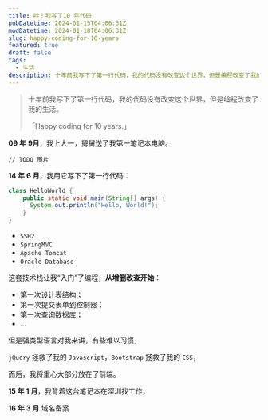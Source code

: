 ```yaml
---
title: 哇！我写了10 年代码
pubDatetime: 2024-01-15T04:06:31Z
modDatetime: 2024-01-18T04:06:31Z
slug: happy-coding-for-10-years
featured: true
draft: false
tags:
  - 生活
description: 十年前我写下了第一行代码，我的代码没有改变这个世界，但是编程改变了我的生活。「Happy coding for 10 years.」
---
```


> 十年前我写下了第一行代码，我的代码没有改变这个世界，但是编程改变了我的生活。
>
> 「Happy coding for 10 years.」

**09 年 9月**，我上大一，舅舅送了我第一笔记本电脑。

`// TODO 图片`

**14 年 6 月**，我用它写下了第一行代码：

```java
class HelloWorld {
    public static void main(String[] args) {
      System.out.println("Hello, World!");
    }
}
```

- `SSH2`
- `SpringMVC`
- `Apache Tomcat`
- `Oracle Database`

这套技术栈让我“入门”了编程，**从增删改查开始**：

- 第一次设计表结构；
- 第一次提交表单到控制器；
- 第一次查询数据库；
- ...

但是强类型语言对我来讲，有些难以习惯，

`jQuery` 拯救了我的 `Javascript`，`Bootstrap` 拯救了我的 `CSS`，

而后，我将重心大部分放在了前端。

**15 年 1 月**，我背着这台笔记本在深圳找工作，

**16 年 3 月** 域名备案